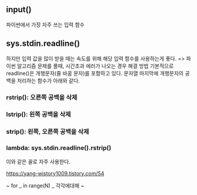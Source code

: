 ## input()  
파이썬에서 가장 자주 쓰는 입력 함수 

## sys.stdin.readline()  
하지만 입력 값을 많이 받을 때는 속도를 위해 해당 입력 함수를 사용하는게 좋다.
=> 파이썬 알고리즘 문제를 풀때, 시간초과 에러가 나오는 경우 해결 방법
기본적으로 readline()은 개행문자(줄 바꿈 문자)를 포함하고 있다. 
문자열 마지막에 개행문자의 공백을 처리하는 함수가 아래와 같다.
### rstrip(): 오른쪽 공백을 삭제
### lstrip(): 왼쪽 공백을 삭제
### strip(): 왼쪽, 오른쪽 공백을 삭제

### lambda: sys.stdin.readline().rstrip()
이와 같은 꼴로 자주 사용한다.

https://yang-wistory1009.tistory.com/54


~ for _ in range(N)
_ 각각에대해 ~  


